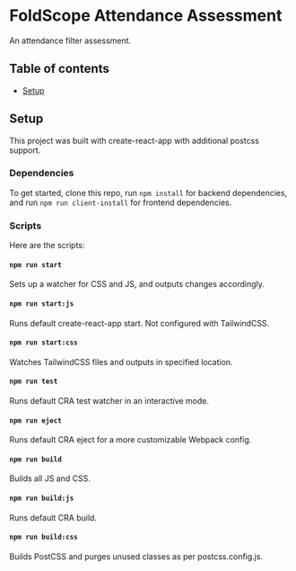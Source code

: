 # FoldScope Attendance Assessment

An attendance filter assessment.

## Table of contents

- [Setup](#setup)

## Setup

This project was built with create-react-app with additional postcss support.

### Dependencies

To get started, clone this repo, run `npm install` for backend dependencies, and run `npm run client-install` for frontend dependencies.

### Scripts

Here are the scripts:

#### `npm run start`

Sets up a watcher for CSS and JS, and outputs changes accordingly.

#### `npm run start:js`

Runs default create-react-app start. Not configured with TailwindCSS.

#### `npm run start:css`

Watches TailwindCSS files and outputs in specified location.

#### `npm run test`

Runs default CRA test watcher in an interactive mode.

#### `npm run eject`

Runs default CRA eject for a more customizable Webpack config.

#### `npm run build`

Builds all JS and CSS.

#### `npm run build:js`

Runs default CRA build.

#### `npm run build:css`

Builds PostCSS and purges unused classes as per postcss.config.js.
